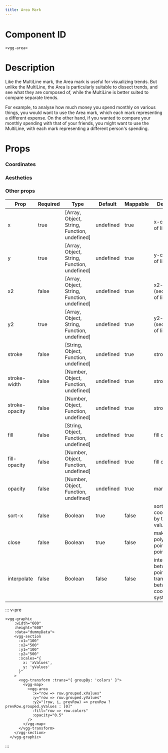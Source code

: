 ```yaml
---
title: Area Mark
---
```


# Component ID

`<vgg-area>`

# Description

Like the MultiLine mark, the Area mark is useful for visualizing trends.
But unlike the MultiLine, the Area is particularly suitable to dissect trends,
and see what they are composed of, while the MultiLine is better suited to
compare separate trends.

For example, to analyse how much money you spend monthly on various things, you
would want to use the Area mark, which each mark representing a different expense.
On the other hand, if you wanted to compare your monthly spending with that of
your friends, you might want to use the MultiLine, with each mark representing
a different person's spending.

# Props

### Coordinates

### Aesthetics

### Other props

Prop | Required | Type                                         | Default   | Mappable | Description
-----|----------|----------------------------------------------|-----------|----------|------------------------------------
x    | true     | [Array, Object, String, Function, undefined] | undefined | true     | x-coordinate of line points
y    | true     | [Array, Object, String, Function, undefined] | undefined | true     | y-coordinate of line points
x2    | false     | [Array, Object, String, Function, undefined] | undefined | true     | x2-coordinate (secondary) of line points
y2    | true     | [Array, Object, String, Function, undefined] | undefined | true     | y2-coordinate (secondary) of line points
stroke    | false     | [String, Object, Function, undefined] | undefined | true     | stroke color
stroke-width    | false     | [Number, Object, Function, undefined] | undefined | true     | stroke width
stroke-opacity    | false     | [Number, Object, Function, undefined] | undefined | true     | stroke opacity
fill    | false     | [String, Object, Function, undefined] | undefined | true     | fill color
fill-opacity    | false     | [Number, Object, Function, undefined] | undefined | true     | fill opacity
opacity    | false     | [Number, Object, Function, undefined] | undefined | true     | mark opacity
sort-x    | false     | Boolean | true | false     | sort by coordinates by their x value
close    | false     | Boolean | true | false     | make a closed polygon if last point != first point
interpolate    | false     | Boolean | false | false     | interpolate between line points (for transformation between coord systems)


::: v-pre
```html{17-23}
<vgg-graphic
    :width="600"
    :height="600"
    :data="dummyData">
    <vgg-section
      :x1="100"
      :x2="500"
      :y1="100"
      :y2="500"
      :scales="{
        x: 'xValues',
        y: 'yValues'
      }"
    >
      <vgg-transform :trans="{ groupBy: 'colors' }">
        <vgg-map>
          <vgg-area
            :x="row => row.grouped.xValues"
            :y="row => row.grouped.yValues"
            :y2="(row, i, prevRow) => prevRow ? prevRow.grouped.yValues : [0]"
            :fill="row => row.colors"
            :opacity="0.5"
          />
        </vgg-map>
      </vgg-transform>
    </vgg-section>
  </vgg-graphic>
```
:::
